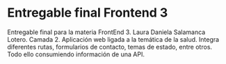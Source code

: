 # Entregable final Frontend 3
Entregable final para la materia FrontEnd 3. Laura Daniela Salamanca Lotero. Camada 2.
Aplicación web ligada a la temática de la salud. Integra diferentes rutas, formularios de contacto, temas de estado, entre otros. Todo ello consumiendo información de una API.
